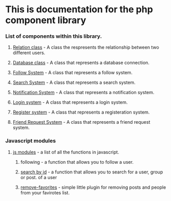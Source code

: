 # This is documentation for the php component library

### List of components within this library.
1. [Relation class](./docs/relation.md) - A class the respresents the relationship between two different users.

2. [Database class](./docs/database.md) - A class that represents a database connection.

3. [Follow System](./docs/follow-system.md) - A class that represents a follow system.

4. [Search System](./docs/search.md) - A class that represents a search system.

5. [Notification System](./docs/notification.md) - A class that represents a notification system.

6. [Login system](./docs/login.md) - A class that represents a login system.

7. [Register system](./docs/registration.md) - A class that represents a registeration system.

8. [Friend Request System](./docs/friend-request-system.md) - A class that represents a friend request system.
### Javascript modules
1. [js modules](./docs/js-modules.md) - a list of all the functions in javascript.
    1. following - a function that allows you to follow a user.

    2. [search by id](./docs/search-by-id.md) - a function that allows you to search for a user, group or post. of a user

    3. [remove-favorites](./docs/remove-favoriates.md) - simple little plugin for removing posts and people from your favirotes list.